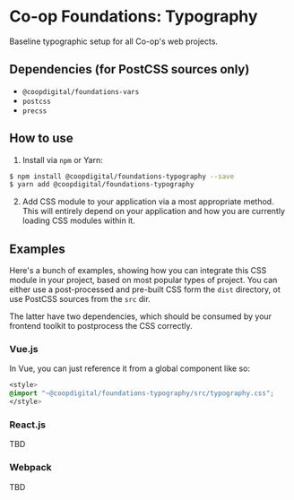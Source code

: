 # Co-op Foundations: Typography
Baseline typographic setup for all Co-op's web projects.

## Dependencies (for PostCSS sources only)
- `@coopdigital/foundations-vars`
- `postcss`
- `precss`

## How to use
1. Install via `npm` or Yarn:
  ```bash
  $ npm install @coopdigital/foundations-typography --save
  $ yarn add @coopdigital/foundations-typography
  ```
2. Add CSS module to your application via a most appropriate method. This will entirely depend on your application and how you are currently loading CSS modules within it.

## Examples
Here's a bunch of examples, showing how you can integrate this CSS module in your project, based on most popular types of project. You can either use a post-processed and pre-built CSS form the `dist` directory, ot use PostCSS sources from the `src` dir.

The latter have two dependencies, which should be consumed by your frontend toolkit to postprocess the CSS correctly.

### Vue.js
In Vue, you can just reference it from a global component like so:
```css
<style>
@import "~@coopdigital/foundations-typography/src/typography.css";
</style>
```

### React.js
TBD

### Webpack
TBD
